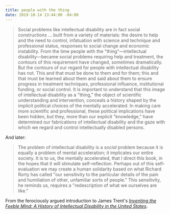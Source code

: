 ```yaml
---
title: people with the thing
date: 2019-10-14 13:44:00 -04:00
---
```


>Social problems like intellectual disability are in fact social constructions ... built from a variety of materials: the desire to help and the need to control, infatuation with science and technique and professional status, responses to social change and economic instability. From the time people with the "thing"—intellectual disability—became social problems requiring help and treatment, the contours of this requirement have changed, sometimes dramatically. But the contours of our regard for people with intellectual disability has not. This and that must be done to them and for them; this and that must be learned about them and said about them to ensure progress in treatment techniques, professional influence, institutional funding, or social control. It is important to understand that this image of intellectual disability as a "thing," the object of scientific understanding and intervention, conceals a history shaped by the implicit political choices of the mentally accelerated. In making care more scientific and professional, these political implications have been hidden, but they, more than our explicit "knowledge," have determined our fabrications of intellectual disability and the gaze with which we regard and control intellectually disabled persons.

And later:

>The problem of intellectual disability is a *social* problem because it is equally a problem of mental acceleration; it implicates our entire society. It is to us, the mentally accelerated, that I direct this book, in the hopes that it will stimulate self-reflection. Perhaps out of this self-evaluation we may create a human solidarity based on what Richard Rorty has called "our sensitivity to the particular details of the pain and humiliation of other, unfamiliar sorts of people." This sensitivity, he reminds us, requires a "redescription of what we ourselves are like."

From the ferociously argued introduction to James Trent's *[Inventing the Feeble Mind: A History of Intellectual Disability in the United States](https://www.indiebound.org/book/9780199396184)*.